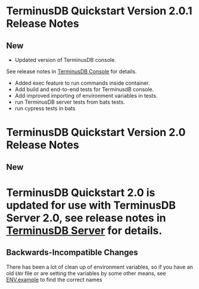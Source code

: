 # TerminusDB Quickstart Version 2.0.1 Release Notes

## New

- Updated version of TerminusDB console.

See release notes in [TerminusDB Console](https://github.com/terminusdb/terminusdb-console) for details.

- Added exec feature to run commands inside container.
- Add build and end-to-end tests for TerminusdB console.
- Add improved importing of environment variables in tests.
- run TerminusDB server tests from bats tests.
- run cypress tests in bats

# TerminusDB Quickstart Version 2.0 Release Notes

## New

# TerminusDB Quickstart 2.0 is updated for use with TerminusDB Server 2.0, see release notes in [TerminusDB Server](https://github.com/terminusdb/terminusdb-server) for details.

## Backwards-Incompatible Changes

There has been a lot of clean up of environment variables, so if you have an old `ENV` file or are setting the variables by some other means, see [ENV.example](ENV.example) to find the correct names
